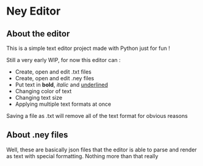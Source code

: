 # Ney Editor

## About the editor

This is a simple text editor project made with Python just for fun !

Still a very early WIP, for now this editor can :
- Create, open and edit .txt files
- Create, open and edit .ney files
- Put text in **bold**, *italic* and <ins>underlined</ins>
- Changing color of text
- Changing text size
- Applying multiple text formats at once

Saving a file as .txt will remove all of the text format for obvious reasons

## About .ney files

Well, these are basically json files that the editor is able to parse and render as text with special formatting. Nothing more than that really